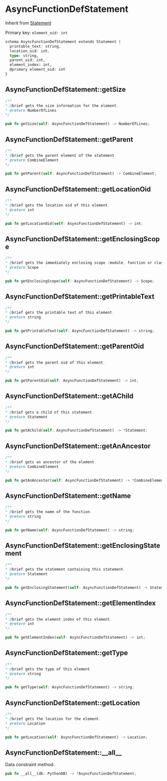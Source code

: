 # AsyncFunctionDefStatement

Inherit from [Statement](./Statement.md)

Primary key: `element_oid: int`

```rust
schema AsyncFunctionDefStatement extends Statement {
  printable_text: string,
  location_oid: int,
  type: string,
  parent_oid: int,
  element_index: int,
  @primary element_oid: int
}
```
## AsyncFunctionDefStatement::getSize

```java
/**
* @brief gets the size information for the element.
* @return NumberOfLines
*/
```
```rust
pub fn getSize(self: AsyncFunctionDefStatement) -> NumberOfLines;
```
## AsyncFunctionDefStatement::getParent

```java
/**
* @brief gets the parent element of the statement
* @return CombineElement 
*/
```
```rust
pub fn getParent(self: AsyncFunctionDefStatement) -> CombineElement;
```
## AsyncFunctionDefStatement::getLocationOid

```java
/**
* @brief gets the location oid of this element.
* @return int
*/
```
```rust
pub fn getLocationOid(self: AsyncFunctionDefStatement) -> int;
```
## AsyncFunctionDefStatement::getEnclosingScope

```java
/**
* @brief gets the immediately enclosing scope (module, function or class) whose body contains this statement.
* @return Scope 
*/
```
```rust
pub fn getEnclosingScope(self: AsyncFunctionDefStatement) -> Scope;
```
## AsyncFunctionDefStatement::getPrintableText

```java
/**
* @brief gets the printable text of this element.
* @return string
*/
```
```rust
pub fn getPrintableText(self: AsyncFunctionDefStatement) -> string;
```
## AsyncFunctionDefStatement::getParentOid

```java
/**
* @brief gets the parent oid of this element.
* @return int
*/
```
```rust
pub fn getParentOid(self: AsyncFunctionDefStatement) -> int;
```
## AsyncFunctionDefStatement::getAChild

```java
/**
* @brief gets a child of this statement.
* @return Statement 
*/
```
```rust
pub fn getAChild(self: AsyncFunctionDefStatement) -> *Statement;
```
## AsyncFunctionDefStatement::getAnAncestor

```java
/**
* @brief gets an ancestor of the element.
* @return CombineElement 
*/
```
```rust
pub fn getAnAncestor(self: AsyncFunctionDefStatement) -> *CombineElement;
```
## AsyncFunctionDefStatement::getName

```java
/**
* @brief gets the name of the function.
* @return string 
*/
```
```rust
pub fn getName(self: AsyncFunctionDefStatement) -> string;
```
## AsyncFunctionDefStatement::getEnclosingStatement

```java
/**
* @brief gets the statement containing this statement.
* @return Statement 
*/
```
```rust
pub fn getEnclosingStatement(self: AsyncFunctionDefStatement) -> Statement;
```
## AsyncFunctionDefStatement::getElementIndex

```java
/**
* @brief gets the element index of this element.
* @return int
*/
```
```rust
pub fn getElementIndex(self: AsyncFunctionDefStatement) -> int;
```
## AsyncFunctionDefStatement::getType

```java
/**
* @brief gets the type of this element.
* @return string
*/
```
```rust
pub fn getType(self: AsyncFunctionDefStatement) -> string;
```
## AsyncFunctionDefStatement::getLocation

```java
/**
* @brief gets the location for the element.
* @return Location
*/
```
```rust
pub fn getLocation(self: AsyncFunctionDefStatement) -> Location;
```
## AsyncFunctionDefStatement::\_\_all\_\_

Data constraint method.

```rust
pub fn __all__(db: PythonDB) -> *AsyncFunctionDefStatement;
```
